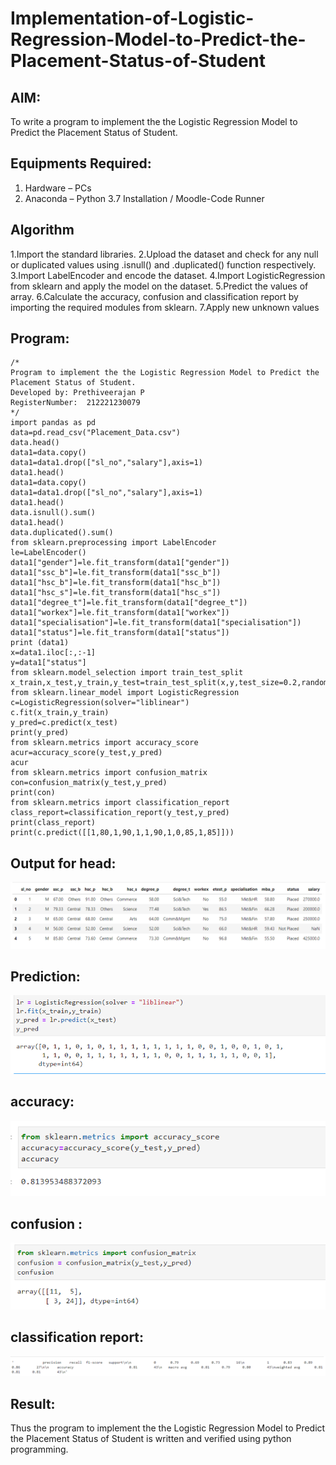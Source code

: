 # Implementation-of-Logistic-Regression-Model-to-Predict-the-Placement-Status-of-Student

## AIM:
To write a program to implement the the Logistic Regression Model to Predict the Placement Status of Student.

## Equipments Required:
1. Hardware – PCs
2. Anaconda – Python 3.7 Installation / Moodle-Code Runner

## Algorithm
1.Import the standard libraries.
2.Upload the dataset and check for any null or duplicated values using .isnull() and .duplicated() function respectively.
3.Import LabelEncoder and encode the dataset.
4.Import LogisticRegression from sklearn and apply the model on the dataset.
5.Predict the values of array.
6.Calculate the accuracy, confusion and classification report by importing the required modules from sklearn.
7.Apply new unknown values 

## Program:
```
/*
Program to implement the the Logistic Regression Model to Predict the Placement Status of Student.
Developed by: Prethiveerajan P
RegisterNumber:  212221230079
*/
import pandas as pd
data=pd.read_csv("Placement_Data.csv")
data.head()
data1=data.copy()
data1=data1.drop(["sl_no","salary"],axis=1)
data1.head()
data1=data.copy()
data1=data1.drop(["sl_no","salary"],axis=1)
data1.head()
data.isnull().sum()
data1.head()
data.duplicated().sum()
from sklearn.preprocessing import LabelEncoder
le=LabelEncoder()
data1["gender"]=le.fit_transform(data1["gender"])
data1["ssc_b"]=le.fit_transform(data1["ssc_b"])
data1["hsc_b"]=le.fit_transform(data1["hsc_b"])
data1["hsc_s"]=le.fit_transform(data1["hsc_s"])
data1["degree_t"]=le.fit_transform(data1["degree_t"])
data1["workex"]=le.fit_transform(data1["workex"])
data1["specialisation"]=le.fit_transform(data1["specialisation"])
data1["status"]=le.fit_transform(data1["status"])
print (data1)
x=data1.iloc[:,:-1]
y=data1["status"]
from sklearn.model_selection import train_test_split
x_train,x_test,y_train,y_test=train_test_split(x,y,test_size=0.2,random_state=0)
from sklearn.linear_model import LogisticRegression
c=LogisticRegression(solver="liblinear")
c.fit(x_train,y_train)
y_pred=c.predict(x_test)
print(y_pred)
from sklearn.metrics import accuracy_score
acur=accuracy_score(y_test,y_pred)
acur
from sklearn.metrics import confusion_matrix
con=confusion_matrix(y_test,y_pred)
print(con)
from sklearn.metrics import classification_report
class_report=classification_report(y_test,y_pred)
print(class_report)
print(c.predict([[1,80,1,90,1,1,90,1,0,85,1,85]]))
```

## Output for head:
![output](head.png)
## Prediction:
![output](predicted.png)
## accuracy:
![output](accuracy.png)
## confusion :
![output](confusion.png)
## classification report:
![output](class.png)



## Result:
Thus the program to implement the the Logistic Regression Model to Predict the Placement Status of Student is written and verified using python programming.
